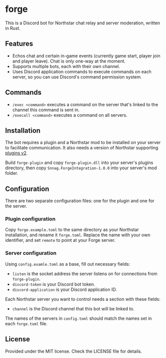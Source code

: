 # forge

This is a Discord bot for Northstar chat relay and server moderation, written in Rust.

## Features

 - Echos chat and certain in-game events (currently game start, player join and player leave). Chat is only one-way at
   the moment.
 - Supports multiple bots, each with their own channel.
 - Uses Discord application commands to execute commands on each server, so you can use Discord's command permission
   system.

## Commands

 - `/exec <command>` executes a command on the server that's linked to the channel this command is sent in.
 - `/execall <command>` executes a command on all servers.

## Installation

The bot requires a plugin and a Northstar mod to be installed on your server to facilitate communication. It also needs
a version of Northstar supporting [plugins v2](https://github.com/R2Northstar/NorthstarLauncher/pull/343).

Build `forge-plugin` and copy `forge-plugin.dll` into your server's plugins directory, then copy
`Snnag.ForgeIntegration-1.0.0` into your server's mod folder.

## Configuration

There are two separate configuration files: one for the plugin and one for the server.

### Plugin configuration

Copy `forge.example.toml` to the same directory as your Northstar installation, and rename it `forge.toml`. Replace the
name with your own identifier, and set `remote` to point at your Forge server.

### Server configuration

Using `config.examle.toml` as a base, fill out necessary fields:

 - `listen` is the socket address the server listens on for connections from `forge-plugin`.
 - `discord-token` is your Discord bot token.
 - `discord-application` is your Discord application ID.

Each Northstar server you want to control needs a section with these fields:

 - `channel` is the Discord channel that this bot will be linked to.

The names of the servers in `config.toml` should match the names set in each `forge.toml` file.

## License

Provided under the MIT license. Check the LICENSE file for details.
